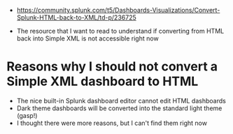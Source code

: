 - https://community.splunk.com/t5/Dashboards-Visualizations/Convert-Splunk-HTML-back-to-XML/td-p/236725

- The resource that I want to read to understand if converting from HTML back into Simple XML is not accessible right now

# Reasons why I should not convert a Simple XML dashboard to HTML
- The nice built-in Splunk dashboard editor cannot edit HTML dashboards
- Dark theme dashboards will be converted into the standard light theme (gasp!)
- I thought there were more reasons, but I can't find them right now
